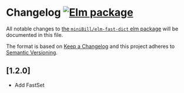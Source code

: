 # Changelog [![Elm package](https://img.shields.io/elm-package/v/miniBill/elm-fast-dict.svg)](https://package.elm-lang.org/packages/miniBill/elm-fast-dict/latest/)

All notable changes to
[the `miniBill/elm-fast-dict` elm package](http://package.elm-lang.org/packages/miniBill/elm-fast-dict/latest)
will be documented in this file.

The format is based on [Keep a Changelog](http://keepachangelog.com/en/1.0.0/)
and this project adheres to
[Semantic Versioning](http://semver.org/spec/v2.0.0.html).

## [1.2.0]

-   Add FastSet
